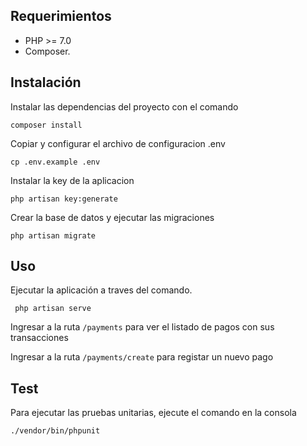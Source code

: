 ## Requerimientos

- PHP >= 7.0
- Composer.

## Instalación

Instalar las dependencias del proyecto con el comando

```
composer install
```

Copiar y configurar el archivo de configuracion .env

```
cp .env.example .env
```

Instalar la key de la aplicacion

```
php artisan key:generate
```

Crear la base de datos y ejecutar las migraciones

```
php artisan migrate
```

## Uso

Ejecutar la aplicación a traves del comando.

```
 php artisan serve
```
   
Ingresar a la ruta `/payments` para ver el listado de pagos con sus transacciones
 
Ingresar a la ruta `/payments/create` para registar un nuevo pago

## Test

Para ejecutar las pruebas unitarias, ejecute el comando en la consola

```
./vendor/bin/phpunit
```